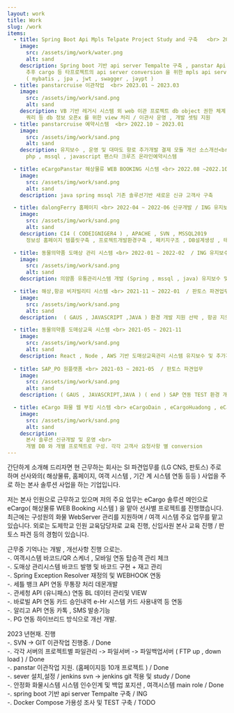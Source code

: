 ```yaml
---
layout: work
title: Work
slug: /work
items:
  - title: Spring Boot Api Mpls Telpate Project Study and 구축   <br> 2023.03 ~ ING
    image:
      src: /assets/img/work/water.png
      alt: sand
    description: Spring boot 기반 api server Tempalte 구축 , panstar Api server 구축 <br>
      추후 cargo 등 타프로젝트의 api server conversion 을 위한 mpls api server teplate Project <br>
      ( mybatis , jpa , jwt , swagger , jaypt )
  - title: panstarcruise 이관작업  <br> 2023.01 ~ 2023.03
    image:
      src: /assets/img/work/sand.png
      alt: sand
    description: VB 기반 레거시 시스템 외 web 이관 프로젝트 db object 권한 체계 적용 테이블별 권한 설정 <br>
      쿼리 등 db 정보 오픈x 를 위한 view 처리 / 이관사 운영 , 개발 셋팅 지원
  - title: panstarcruise 예약시스템  <br> 2022.10 ~ 2023.01
    image:
      src: /assets/img/work/sand.png
      alt: sand
    description: 유지보수 , 운영 및 대마도 항로 추가개발 결제 모듈 개선 소스개선<br>
      php , mssql , javascript 팬스타 크루즈 온라인예약시스템

  - title: eCargoPanstar 해상물류 WEB BOOKING 시스템 <br> 2022.08 ~2022.10 신규개발 / ING 유지보수및 운영
    image:
      src: /assets/img/work/sand.png
      alt: sand
    description: java spring mssql 기존 솔루션기반 새로운 신규 고객사 구축

  - title: dalongFerry 홈페이지 <br> 2022-04 ~ 2022-06 신규개발 / ING 유지보수및 운영
    image:
      src: /assets/img/work/sand.png
      alt: sand
    description: CI4 ( CODEIGNIGER4 ) , APACHE , SVN , MSSQL2019
      정보성 홈페이지 템플릿구축 , 프로젝트개발환경구축 , 페키지구조 , DB설계생성 , 테이블구조 정의 등 풀스택

  - title: 동물의약품 도매상 관리 시스템 <br> 2022-01 ~ 2022-02  / ING 유지보수및 운영
    image:
      src: /assets/img/work/sand.png
      alt: sand
    description: 의얌품 유통관리시스템 개발 (Spring , mssql , java) 유지보수 및 창고업무 추가 ( 추가개발 )

  - title: 해상,항공 비저빌리티 시스템 <br> 2021-11 ~ 2022-01  / 판토스 파견업무
    image:
      src: /assets/img/work/sand.png
      alt: sand
    description:  ( GAUS , JAVASCRIPT ,JAVA ) 환경 개발 지원 선박 , 항공 지도 WEB 개발. 실시간 스케줄정보화면등.

  - title: 동물의약품 도매상교육 시스템 <br> 2021-05 ~ 2021-11
    image:
      src: /assets/img/work/sand.png
      alt: sand
    description: React , Node , AWS 기반 도매상교육관리 시스템 유지보수 및 추가개발
    
  - title: SAP_PO 원플랫폼 <br> 2021-03 ~ 2021-05  / 판토스 파견업무
    image:
      src: /assets/img/work/sand.png
      alt: sand
    description: ( GAUS , JAVASCRIPT,JAVA ) ( end ) SAP 연동 TEST 환경 개발 , node.js 사용 자바 SAP 데이터통신 TEST 환경 개발

  - title: eCargo 화물 웹 부킹 시스템 <br> eCargoDain , eCargoHuadong , eCagoDalong , eCargoPjFerry <br> 2019.06(개발) , 2020.03(개발) , 2020.08(개발) , 2020.12(개발)<br>~ 운영 및 유지보수 ING
    image:
      src: /assets/img/work/sand.png
      alt: sand
    description: 
      본사 솔루션 신규개발 및 운영 <br>
      개별 DB 와 개별 프로젝트로 구성. 각각 고객사 요청사항 별 conversion 
---
```


간단하게 소개해 드리자면 현 근무하는 회사는 SI 파견업무를 (LG CNS, 판토스) 주로 하며 선사와의( 해상물류, 홈페이지, 여객 시스템 , 기간 계 시스템 연동 등등 ) 사업을 주로 하는 본사 솔루션 사업을 하는 기업입니다.

저는 본사 인원으로 근무하고 있으며 저의 주요 업무는 eCargo 솔루션 메인으로 eCargo( 해상물류 WEB Booking 시스템 ) 을 맡아 선사별 프로젝트를 진행했습니다.
최근에는 구성원의 화물 WebServer 관리를 지원하며 / 여객 시스템 주요 업무를 맡고 있습니다.
외로는 도제학교 인원 교육담당자로 교육 진행, 신입사원 본사 교육 진행 / 판토스 파견 등의 경험이 있습니다.


근무중 기억나는 개발 , 개선사항 진행 으로는. 
<br>
 -. 여객시스템 바코드/QR 스케너 , 모바일 연동 탑승객 관리 체크
<br>
 -. 도매상 관리시스템 바코드 발행 및 바코드 구현 + 재고 관리 
<br>
 -. Spring Exception Resolver 재정의 및 WEBHOOK 연동
<br>
 -. 세틀 뱅크 API 연동 무통장 처리 데몬개발 
<br>
 -. 관세청 API (유니패스)  연동 BL 데이터 관리및 VIEW
<br> 
 -. 바로빌 API 연동 카드 승인내역 e-Hr 시스템 카드 사용내역 등 연동
<br>
 -. 알리고 API 연동 카톡 , SMS 발송기능
<br>
 -. PG 연동 하이브리드 방식으로 개선 개발.


2023 년현재. 진행 
<br>
 -. SVN -> GIT 이관작업 진행중. / Done
<br>
 -. 각각 서버의 프로젝트별 파일관리 -> 파일서버 -> 파일백업서버 ( FTP up , down load  ) / Done
<br>
 -. panstar 이관작업 지원. (홈페이지등 10개 프로젝트 ) / Done
<br>
 -. sever 설치,설정 / jenkins svn -> jenkins git 적용 및 study / Done
<br>
 -. 안정화 화물시스템 시스템 인수인계 및 백업 포지션 , 여객시스템 main role / Done
<br>
 -. spring boot 기반 api server Tempalte 구축 / ING
<br>
 -. Docker Compose 가용성 조사 및 TEST 구축  / TODO



<br />
